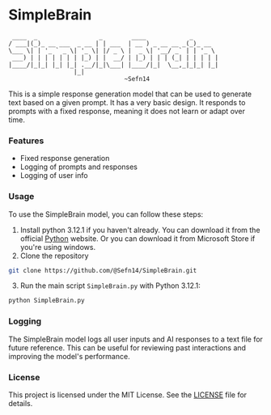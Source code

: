 # SimpleBrain

```ascii
 ____  _                 _        ____            _        
/ ___|(_)_ __ ___  _ __ | | ___  | __ ) _ __ __ _(_)_ __   
\___ \| | '_ ` _ \| '_ \| |/ _ \ |  _ \| '__/ _` | | '_ \ 
 ___) | | | | | | | |_) | |  __/ | |_) | | | (_| | | | | | 
|____/|_|_| |_| |_| .__/|_|\___| |____/|_|  \__,_|_|_| |_| 
                  |_|                                      
                                ~Sefn14
```

This is a simple response generation model that can be used to generate text based on a given prompt. It has a very basic design. It responds to prompts with a fixed response, meaning it does not learn or adapt over time.

### Features
- Fixed response generation
- Logging of prompts and responses
- Logging of user info

### Usage
To use the SimpleBrain model, you can follow these steps:
1. Install python 3.12.1 if you haven't already. You can download it from the official [Python](https://www.python.org/downloads/release/python-3121/) website. Or you can download it from Microsoft Store if you're using windows.
2. Clone the repository
```bash
git clone https://github.com/@Sefn14/SimpleBrain.git
```
3. Run the main script `SimpleBrain.py` with Python 3.12.1:

```bash
python SimpleBrain.py
```

### Logging

The SimpleBrain model logs all user inputs and AI responses to a text file for future reference. This can be useful for reviewing past interactions and improving the model's performance.

### License
This project is licensed under the MIT License. See the [LICENSE](LICENSE) file for details.